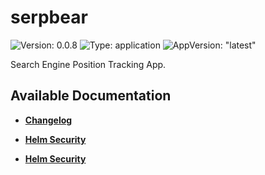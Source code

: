 # serpbear

![Version: 0.0.8](https://img.shields.io/badge/Version-0.0.8-informational?style=flat-square) ![Type: application](https://img.shields.io/badge/Type-application-informational?style=flat-square) ![AppVersion: "latest"](https://img.shields.io/badge/AppVersion-"latest"-informational?style=flat-square)

Search Engine Position Tracking App.

## Available Documentation

- [**Changelog**](CHANGELOG)

- [**Helm Security**](container-security)

- [**Helm Security**](helm-security)

